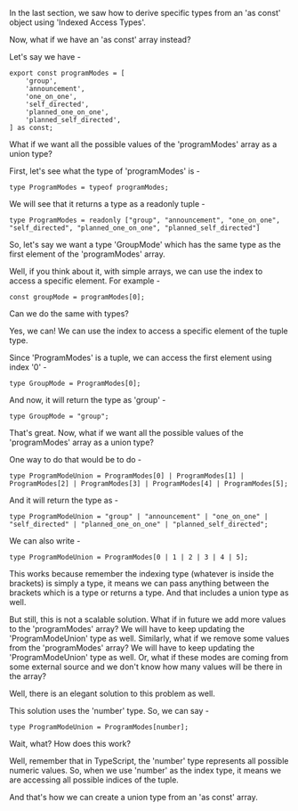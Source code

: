 In the last section, we saw how to derive specific types from an 'as const' object using 'Indexed Access Types'.

Now, what if we have an 'as const' array instead?

Let's say we have -

    export const programModes = [
        'group',
        'announcement',
        'one_on_one',
        'self_directed',
        'planned_one_on_one',
        'planned_self_directed',
    ] as const;

What if we want all the possible values of the 'programModes' array as a union type?

First, let's see what the type of 'programModes' is -

    type ProgramModes = typeof programModes;

We will see that it returns a type as a readonly tuple -

    type ProgramModes = readonly ["group", "announcement", "one_on_one", "self_directed", "planned_one_on_one", "planned_self_directed"]

So, let's say we want a type 'GroupMode' which has the same type as the first element of the 'programModes' array.

Well, if you think about it, with simple arrays, we can use the index to access a specific element. For example -

    const groupMode = programModes[0];

Can we do the same with types?

Yes, we can! We can use the index to access a specific element of the tuple type.

Since 'ProgramModes' is a tuple, we can access the first element using index '0' -

    type GroupMode = ProgramModes[0];

And now, it will return the type as 'group' -

    type GroupMode = "group";

That's great. Now, what if we want all the possible values of the 'programModes' array as a union type?

One way to do that would be to do -

    type ProgramModeUnion = ProgramModes[0] | ProgramModes[1] | ProgramModes[2] | ProgramModes[3] | ProgramModes[4] | ProgramModes[5];

And it will return the type as -

    type ProgramModeUnion = "group" | "announcement" | "one_on_one" | "self_directed" | "planned_one_on_one" | "planned_self_directed";

We can also write -

    type ProgramModeUnion = ProgramModes[0 | 1 | 2 | 3 | 4 | 5];

This works because remember the indexing type (whatever is inside the brackets) is simply a type, it means we can pass anything between the brackets which is a type or returns a type. And that includes a union type as well.

But still, this is not a scalable solution. What if in future we add more values to the 'programModes' array? We will have to keep updating the 'ProgramModeUnion' type as well. Similarly, what if we remove some values from the 'programModes' array? We will have to keep updating the 'ProgramModeUnion' type as well. Or, what if these modes are coming from some external source and we don't know how many values will be there in the array?

Well, there is an elegant solution to this problem as well.

This solution uses the 'number' type. So, we can say -

    type ProgramModeUnion = ProgramModes[number];

Wait, what? How does this work?

Well, remember that in TypeScript, the 'number' type represents all possible numeric values. So, when we use 'number' as the index type, it means we are accessing all possible indices of the tuple.

And that's how we can create a union type from an 'as const' array.